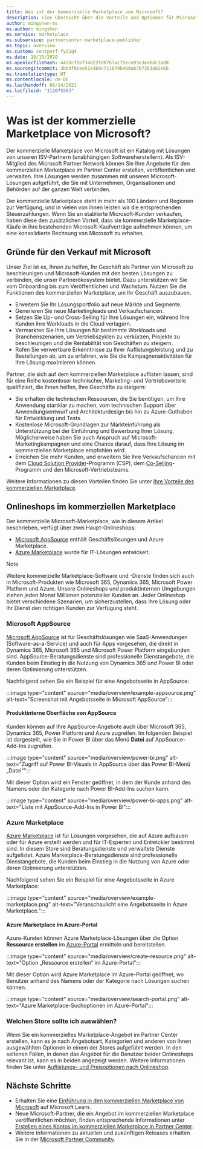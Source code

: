 ```yaml
---
title: Was ist der kommerzielle Marketplace von Microsoft?
description: Eine Übersicht über die Vorteile und Optionen für Microsoft-Partner, die Lösungen auf dem kommerziellen Marketplace von Microsoft auflisten.
author: mingshen-ms
ms.author: mingshen
ms.service: marketplace
ms.subservice: partnercenter-marketplace-publisher
ms.topic: overview
ms.custom: contperf-fy21q4
ms.date: 10/15/2020
ms.openlocfilehash: 443dcf5bf34622fd0767ac75ece83e3ea6dc3ad0
ms.sourcegitcommit: 3bb9f8cee51e3b9c711679b460ab7b7363a62e6b
ms.translationtype: HT
ms.contentlocale: de-DE
ms.lasthandoff: 06/14/2021
ms.locfileid: "112075563"
---
```

# <a name="what-is-the-microsoft-commercial-marketplace"></a>Was ist der kommerzielle Marketplace von Microsoft?

Der kommerzielle Marketplace von Microsoft ist ein Katalog mit Lösungen von unseren ISV-Partnern (unabhängigen Softwareherstellern). Als ISV-Mitglied des Microsoft Partner Network können Sie Ihre Angebote für den kommerziellen Marketplace im Partner Center erstellen, veröffentlichen und verwalten. Ihre Lösungen werden zusammen mit unseren Microsoft-Lösungen aufgeführt, die Sie mit Unternehmen, Organisationen und Behörden auf der ganzen Welt verbinden.

Der kommerzielle Marketplace steht in mehr als 100 Ländern und Regionen zur Verfügung, und in vielen von ihnen leisten wir die entsprechenden Steuerzahlungen. Wenn Sie an etablierte Microsoft-Kunden verkaufen, haben diese den zusätzlichen Vorteil, dass sie kommerzielle Marketplace-Käufe in ihre bestehenden Microsoft-Kaufverträge aufnehmen können, um eine konsolidierte Rechnung von Microsoft zu erhalten.

## <a name="why-sell-with-microsoft"></a>Gründe für den Verkauf mit Microsoft

Unser Ziel ist es, Ihnen zu helfen, Ihr Geschäft als Partner von Microsoft zu beschleunigen und Microsoft-Kunden mit den besten Lösungen zu verbinden, die unser Partnerökosystem bietet. Dazu unterstützen wir Sie vom Onboarding bis zum Veröffentlichen und Wachstum. Nutzen Sie die Funktionen des kommerziellen Marketplace, um Ihr Geschäft auszubauen.

- Erweitern Sie Ihr Lösungsportfolio auf neue Märkte und Segmente.
- Generieren Sie neue Marketingleads und Verkaufschancen.
- Setzen Sie Up- und Cross-Selling für Ihre Lösungen ein, während Ihre Kunden ihre Workloads in die Cloud verlagern. 
- Vermarkten Sie Ihre Lösungen für bestimmte Workloads und Branchenszenarien, um Vertriebszyklen zu verkürzen, Projekte zu beschleunigen und die Rentabilität von Geschäften zu steigern.
- Rufen Sie verwertbare Erkenntnisse zu Ihrer Auflistungsleistung und zu Bestellungen ab, um zu erfahren, wie Sie die Kampagnenaktivitäten für Ihre Lösung maximieren können.

Partner, die sich auf dem kommerziellen Marketplace auflisten lassen, sind für eine Reihe kostenloser technischer, Marketing- und Vertriebsvorteile qualifiziert, die Ihnen helfen, Ihre Geschäfte zu steigern:

- Sie erhalten die technischen Ressourcen, die Sie benötigen, um Ihre Anwendung startklar zu machen, vom technischen Support über Anwendungsentwurf und Architekturdesign bis hin zu Azure-Guthaben für Entwicklung und Tests.
- Kostenlose Microsoft-Grundlagen zur Markteinführung als Unterstützung bei der Einführung und Bewerbung Ihrer Lösung. Möglicherweise haben Sie auch Anspruch auf Microsoft-Marketingkampagnen und eine Chance darauf, dass Ihre Lösung im kommerziellen Marketplace empfohlen wird.
- Erreichen Sie mehr Kunden, und erweitern Sie Ihre Verkaufschancen mit dem [Cloud Solution Provider](https://partner.microsoft.com/cloud-solution-provider)-Programm (CSP), dem [Co-Selling](./co-sell-overview.md)-Programm und den Microsoft-Vertriebsteams.

Weitere Informationen zu diesen Vorteilen finden Sie unter [Ihre Vorteile des kommerziellen Marketplace](gtm-your-marketplace-benefits.md).

## <a name="commercial-marketplace-online-stores"></a>Onlineshops im kommerziellen Marketplace

Der kommerzielle Microsoft-Marketplace, wie in diesem Artikel beschrieben, verfügt über zwei Haupt-Onlineshops: 

- [Microsoft AppSource](https://appsource.microsoft.com/) enthält Geschäftslösungen und Azure Marketplace.
- [Azure Marketplace](https://azuremarketplace.microsoft.com/) wurde für IT-Lösungen entwickelt.

> [!NOTE]
> Weitere kommerzielle Marketplace-Software und -Dienste finden sich auch in Microsoft-Produkten wie Microsoft 365, Dynamics 365, Microsoft Power Platform und Azure. Unsere Onlineshops und produktinternen Umgebungen ziehen jeden Monat Millionen potenzieller Kunden an. Jeder Onlineshop bietet verschiedene Szenarien, um sicherzustellen, dass Ihre Lösung oder Ihr Dienst den richtigen Kunden zur Verfügung steht.

### <a name="microsoft-appsource"></a>Microsoft AppSource

[Microsoft AppSource](https://appsource.microsoft.com/) ist für Geschäftslösungen wie SaaS-Anwendungen (Software-as-a-Service) und auch für Apps vorgesehen, die direkt in Dynamics 365, Microsoft 365 und Microsoft Power Platform eingebunden sind. AppSource-Beratungsdienste sind professionelle Dienstangebote, die Kunden beim Einstieg in die Nutzung von Dynamics 365 und Power BI oder deren Optimierung unterstützen.

Nachfolgend sehen Sie ein Beispiel für eine Angebotsseite in AppSource:

:::image type="content" source="media/overview/example-appsource.png" alt-text="Screenshot mit Angebotsseite in Microsoft AppSource":::

####  <a name="appsource-in-product-experience"></a>Produktinterne Oberfläche von AppSource

Kunden können auf Ihre AppSource-Angebote auch über Microsoft 365, Dynamics 365, Power Platform und Azure zugreifen. Im folgenden Beispiel ist dargestellt, wie Sie in Power BI über das Menü **Datei** auf AppSource-Add-Ins zugreifen.

:::image type="content" source="media/overview/power-bi.png" alt-text="Zugriff auf Power BI-Visuals in AppSource über das Power BI-Menü „Datei“"::: 

Mit dieser Option wird ein Fenster geöffnet, in dem der Kunde anhand des Namens oder der Kategorie nach Power BI-Add-Ins suchen kann. 

:::image type="content" source="media/overview/power-bi-apps.png" alt-text="Liste mit AppSource-Add-Ins in Power BI"::: 

### <a name="azure-marketplace"></a>Azure Marketplace

[Azure Marketplace](https://azuremarketplace.microsoft.com/) ist für Lösungen vorgesehen, die auf Azure aufbauen oder für Azure erstellt werden und für IT-Experten und Entwickler bestimmt sind. In diesem Store sind Beratungsdienste und verwaltete Dienste aufgelistet. Azure Marketplace-Beratungsdienste sind professionelle Dienstangebote, die Kunden beim Einstieg in die Nutzung von Azure oder deren Optimierung unterstützen.

Nachfolgend sehen Sie ein Beispiel für eine Angebotsseite in Azure Marketplace:

:::image type="content" source="media/overview/example-marketplace.png" alt-text="Veranschaulicht eine Angebotsseite in Azure Marketplace."::: 

#### <a name="azure-marketplace-in-the-azure-portal"></a>Azure Marketplace im Azure-Portal

Azure-Kunden können Azure Marketplace-Lösungen über die Option **Ressource erstellen** im [Azure-Portal](https://portal.azure.com/) ermitteln und bereitstellen.

:::image type="content" source="media/overview/create-resource.png" alt-text="Option „Ressource erstellen“ im Azure-Portal"::: 

Mit dieser Option wird Azure Marketplace im Azure-Portal geöffnet, wo Benutzer anhand des Namens oder der Kategorie nach Lösungen suchen können.

:::image type="content" source="media/overview/search-portal.png" alt-text="Azure Marketplace-Suchoptionen im Azure-Portal"::: 

### <a name="which-store-should-i-choose"></a>Welchen Store sollte ich auswählen?
Wenn Sie ein kommerzielles Marketplace-Angebot im Partner Center erstellen, kann es je nach Angebotsart, Kategorien und anderen von Ihnen ausgewählten Optionen in einem der Stores aufgeführt werden. In den seltenen Fällen, in denen das Angebot für die Benutzer beider Onlineshops relevant ist, kann es in beiden angezeigt werden. Weitere Informationen finden Sie unter [Auflistungs- und Preisoptionen nach Onlineshop](determine-your-listing-type.md#listing-and-pricing-options-by-online-store).

## <a name="next-steps"></a>Nächste Schritte

- Erhalten Sie eine [Einführung in den kommerziellen Marketplace von Microsoft](/learn/modules/intro-commercial-marketplace/) auf Microsoft Learn.
- Neue Microsoft-Partner, die ein Angebot im kommerziellen Marketplace veröffentlichen möchten, finden entsprechende Informationen unter [Erstellen eines Kontos im kommerziellen Marketplace in Partner Center](create-account.md).
- Weitere Informationen zu aktuellen und zukünftigen Releases erhalten Sie in der [Microsoft Partner Community](https://www.microsoftpartnercommunity.com/).
